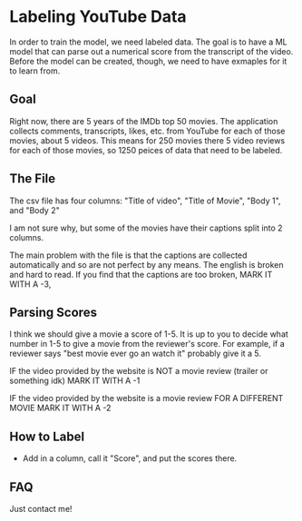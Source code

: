 # Labeling YouTube Data

In order to train the model, we need labeled data. The goal is to have a ML model that can parse out a numerical score from the transcript of the video. Before the model can be created, though, we need to have exmaples for it to learn from. 

## Goal

Right now, there are 5 years of the IMDb top 50 movies. The application collects comments, transcripts, likes, etc. from YouTube for each of those movies, about 5 videos. This means for 250 movies there 5 video reviews for each of those movies, so 1250 peices of data that need to be labeled.

## The File

The csv file has four columns: "Title of video", "Title of Movie", "Body 1", and "Body 2"

I am not sure why, but some of the movies have their captions split into 2 columns. 

The main problem with the file is that the captions are collected automatically and so are not perfect by any means. The english is broken and hard to read. If you find that the captions are too broken, MARK IT WITH A -3,

## Parsing Scores

I think we should give a movie a score of 1-5. It is up to you to decide what number in 1-5 to give a movie from the reviewer's score. For example, if a reviewer says "best movie ever go an watch it" probably give it a 5. 

IF the video provided by the website is NOT a movie review (trailer or something idk) MARK IT WITH A -1

IF the video provided by the website is a movie review FOR A DIFFERENT MOVIE MARK IT WITH A -2 

## How to Label 

* Add in a column, call it "Score", and put the scores there.

## FAQ

Just contact me!
